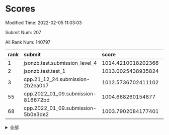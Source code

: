 # Scores

Modified Time: 2022-02-05 11:03:03

Submit Num: 207

All Rank Num: 140797

| rank |               submit               |       score        |       sigma        | pk_num |
| :--- | :--------------------------------- | :----------------- | :----------------- | :----- |
| 1    | jsonzb.test.submission_level_4     | 1014.4210018202366 | 0.8397931629332588 | 2720   |
| 2    | jsonzb.test.test_1                 | 1013.0025438935824 | 0.8075351106176639 | 2719   |
| 3    | cpp.21_12_24.submission-2b2ea0d7   | 1012.5736702411102 | 0.7846082092704891 | 2718   |
| 55   | cpp.2022_01_09.submission-816672bd | 1004.668260154877  | 0.7224399746060227 | 2720   |
| 68   | cpp.2022_01_09.submission-5b0e3de2 | 1003.7902084177401 | 0.7119782342452501 | 2719   |


<details>
<summary>全部</summary>

| rank |                 submit                 |       score        |       sigma        | pk_num |
| :--- | :------------------------------------- | :----------------- | :----------------- | :----- |
| 1    | jsonzb.test.submission_level_4         | 1014.4210018202366 | 0.8397931629332588 | 2720   |
| 2    | jsonzb.test.test_1                     | 1013.0025438935824 | 0.8075351106176639 | 2719   |
| 3    | cpp.21_12_24.submission-2b2ea0d7       | 1012.5736702411102 | 0.7846082092704891 | 2718   |
| 4    | gobigger.level_3.submission_level_3_2  | 1011.9782318486081 | 0.7938310154548172 | 2724   |
| 5    | gobigger.level_3.submission_level_3_21 | 1011.8308671807514 | 0.7802614876623546 | 2724   |
| 6    | gobigger.level_3.submission_level_3_0  | 1011.474642960881  | 0.7783518125865015 | 2720   |
| 7    | gobigger.level_3.submission_level_3_8  | 1011.0841536505089 | 0.796954519151783  | 2723   |
| 8    | gobigger.level_3.submission_level_3_24 | 1011.0514259408768 | 0.7893000702526947 | 2721   |
| 9    | gobigger.level_3.submission_level_3_35 | 1011.0506258976923 | 0.7808985453382439 | 2724   |
| 10   | gobigger.level_3.submission_level_3_1  | 1011.0480166361964 | 0.7895610725715188 | 2720   |
| 11   | gobigger.level_3.submission_level_3_6  | 1011.0457704995388 | 0.7505150133751674 | 2717   |
| 12   | gobigger.level_3.submission_level_3_10 | 1011.0152268693226 | 0.7699548088889611 | 2718   |
| 13   | gobigger.level_3.submission_level_3_11 | 1010.8245915797833 | 0.7471533067009961 | 2722   |
| 14   | gobigger.level_3.submission_level_3_13 | 1010.635870183889  | 0.7767927620437546 | 2722   |
| 15   | gobigger.level_3.submission_level_3_48 | 1010.6005687562852 | 0.7559180577016763 | 2720   |
| 16   | gobigger.level_3.submission_level_3_4  | 1010.5946269621073 | 0.7723360453278653 | 2720   |
| 17   | gobigger.level_3.submission_level_3_46 | 1010.5328400297312 | 0.755785154707968  | 2722   |
| 18   | gobigger.level_3.submission_level_3_40 | 1010.5304906580101 | 0.7625627476055203 | 2723   |
| 19   | gobigger.level_3.submission_level_3_39 | 1010.4766129230516 | 0.7769508730727066 | 2721   |
| 20   | gobigger.level_3.submission_level_3_41 | 1010.4591209672855 | 0.7509234198112331 | 2721   |
| 21   | gobigger.level_3.submission_level_3_26 | 1010.4365662217782 | 0.7534900281227608 | 2717   |
| 22   | gobigger.level_3.submission_level_3_5  | 1010.4282609586378 | 0.7698139072410016 | 2720   |
| 23   | gobigger.level_3.submission_level_3_25 | 1010.2666645485085 | 0.7428084128584302 | 2723   |
| 24   | gobigger.level_3.submission_level_3_34 | 1010.2620791587442 | 0.7630203284494764 | 2717   |
| 25   | gobigger.level_3.submission_level_3_47 | 1010.2049481852257 | 0.7714468399580217 | 2719   |
| 26   | gobigger.level_3.submission_level_3_16 | 1009.9785158158136 | 0.7696705853130886 | 2720   |
| 27   | gobigger.level_3.submission_level_3_3  | 1009.9480479819979 | 0.7384658888685338 | 2721   |
| 28   | gobigger.level_3.submission_level_3_31 | 1009.8793891882913 | 0.7538280393790798 | 2719   |
| 29   | gobigger.level_3.submission_level_3_44 | 1009.8087452325813 | 0.7727906855041385 | 2717   |
| 30   | gobigger.level_3.submission_level_3_12 | 1009.784509600583  | 0.7531912154137071 | 2724   |
| 31   | gobigger.level_3.submission_level_3_22 | 1009.7786385252824 | 0.7974342889490222 | 2723   |
| 32   | gobigger.level_3.submission_level_3_18 | 1009.7288305270722 | 0.7398269317335172 | 2721   |
| 33   | gobigger.level_3.submission_level_3_20 | 1009.640508321591  | 0.7537349873293149 | 2720   |
| 34   | gobigger.level_3.submission_level_3_38 | 1009.543106328643  | 0.76075820631309   | 2724   |
| 35   | gobigger.level_3.submission_level_3_14 | 1009.4730735710658 | 0.7506877742595097 | 2720   |
| 36   | gobigger.level_3.submission_level_3_23 | 1009.4529288097012 | 0.7741742344483481 | 2719   |
| 37   | gobigger.level_3.submission_level_3_17 | 1009.4476569397624 | 0.7609936930613894 | 2721   |
| 38   | gobigger.level_3.submission_level_3_27 | 1009.4459005433891 | 0.75667511097619   | 2722   |
| 39   | gobigger.level_3.submission_level_3_43 | 1009.4339017958508 | 0.7528437428042591 | 2725   |
| 40   | gobigger.level_3.submission_level_3_36 | 1009.4124619819831 | 0.7456370373902884 | 2723   |
| 41   | gobigger.level_3.submission_level_3_9  | 1009.4018101646336 | 0.758405516729492  | 2719   |
| 42   | gobigger.level_3.submission_level_3_45 | 1009.3454402756956 | 0.7735099903873044 | 2723   |
| 43   | gobigger.level_3.submission_level_3_42 | 1009.2816709794608 | 0.7557982922080391 | 2723   |
| 44   | gobigger.level_3.submission_level_3_33 | 1009.244776124858  | 0.7531593544417758 | 2720   |
| 45   | gobigger.level_3.submission_level_3_7  | 1009.2046423813625 | 0.7522881251941606 | 2715   |
| 46   | gobigger.level_3.submission_level_3_29 | 1009.1270478170376 | 0.7383272811919888 | 2720   |
| 47   | gobigger.level_3.submission_level_3_37 | 1009.0509757603747 | 0.7489715473840695 | 2719   |
| 48   | gobigger.level_3.submission_level_3_15 | 1008.8612752841451 | 0.7403104637806742 | 2721   |
| 49   | gobigger.level_3.submission_level_3_28 | 1008.7089438203116 | 0.7368527682540622 | 2720   |
| 50   | gobigger.level_3.submission_level_3_49 | 1008.6513996572559 | 0.7415511635558225 | 2721   |
| 51   | gobigger.level_3.submission_level_3_32 | 1008.6056315894656 | 0.7494743206939027 | 2723   |
| 52   | gobigger.level_3.submission_level_3_19 | 1008.2929936180345 | 0.7168527867496425 | 2719   |
| 53   | gobigger.level_3.submission_level_3_30 | 1007.9632263781564 | 0.7493948047914304 | 2721   |
| 54   | gobigger.level_1.submission_level_1_15 | 1005.1159680025521 | 0.7216404916434922 | 2716   |
| 55   | cpp.2022_01_09.submission-816672bd     | 1004.668260154877  | 0.7224399746060227 | 2720   |
| 56   | gobigger.level_1.submission_level_1_34 | 1004.6647309973624 | 0.7178225142864997 | 2722   |
| 57   | gobigger.level_1.submission_level_1_43 | 1004.6477254559526 | 0.7180391083850914 | 2717   |
| 58   | gobigger.level_1.submission_level_1_45 | 1004.3819705992345 | 0.722131986765227  | 2723   |
| 59   | gobigger.level_1.submission_level_1_12 | 1004.1973281179748 | 0.726881500414273  | 2726   |
| 60   | gobigger.level_1.submission_level_1_21 | 1004.1755074412939 | 0.719491373992148  | 2722   |
| 61   | gobigger.level_1.submission_level_1_1  | 1004.0811457726609 | 0.7158038766004886 | 2723   |
| 62   | gobigger.level_1.submission_level_1_28 | 1004.0800796541802 | 0.724457070058107  | 2724   |
| 63   | gobigger.level_1.submission_level_1_25 | 1004.059424310782  | 0.7162150767063902 | 2723   |
| 64   | gobigger.level_1.submission_level_1_16 | 1004.050261274328  | 0.7252248885825322 | 2718   |
| 65   | gobigger.level_1.submission_level_1_9  | 1003.9414070963488 | 0.7107375774310929 | 2722   |
| 66   | gobigger.level_1.submission_level_1_5  | 1003.8812337102843 | 0.7167803477276441 | 2719   |
| 67   | gobigger.level_1.submission_level_1_26 | 1003.7961279545109 | 0.7074685970438628 | 2723   |
| 68   | cpp.2022_01_09.submission-5b0e3de2     | 1003.7902084177401 | 0.7119782342452501 | 2719   |
| 69   | gobigger.level_1.submission_level_1_10 | 1003.7751700475276 | 0.7189937586107298 | 2723   |
| 70   | gobigger.level_1.submission_level_1_11 | 1003.7430560179832 | 0.719177107030614  | 2724   |
| 71   | gobigger.level_1.submission_level_1_32 | 1003.6286087904937 | 0.7195937988322464 | 2718   |
| 72   | gobigger.level_1.submission_level_1_2  | 1003.6270897635341 | 0.7028557300069155 | 2719   |
| 73   | gobigger.level_1.submission_level_1_41 | 1003.5561664665844 | 0.723873653259084  | 2719   |
| 74   | gobigger.level_1.submission_level_1_17 | 1003.514532039194  | 0.7086733064712862 | 2718   |
| 75   | gobigger.level_1.submission_level_1_44 | 1003.4246686105331 | 0.7133940314980463 | 2722   |
| 76   | gobigger.level_1.submission_level_1_49 | 1003.2851151045351 | 0.7147442252784393 | 2723   |
| 77   | gobigger.level_1.submission_level_1_20 | 1003.2667414745691 | 0.7156640083326632 | 2723   |
| 78   | gobigger.level_1.submission_level_1_13 | 1003.2543202754895 | 0.7332064080030195 | 2720   |
| 79   | gobigger.level_1.submission_level_1_27 | 1003.2360040306676 | 0.7217284357328821 | 2720   |
| 80   | gobigger.level_1.submission_level_1_31 | 1003.228314072987  | 0.7032292516313842 | 2720   |
| 81   | gobigger.level_1.submission_level_1_18 | 1003.1914997920496 | 0.7096740159986816 | 2721   |
| 82   | gobigger.level_1.submission_level_1_48 | 1002.9671959481967 | 0.7053396375402907 | 2719   |
| 83   | gobigger.level_1.submission_level_1_23 | 1002.9583178709188 | 0.7098760539849208 | 2725   |
| 84   | gobigger.level_1.submission_level_1_4  | 1002.9226871584864 | 0.7055651194323077 | 2721   |
| 85   | gobigger.level_1.submission_level_1_35 | 1002.9108099602262 | 0.7215821787610824 | 2719   |
| 86   | gobigger.level_1.submission_level_1_42 | 1002.8830993962101 | 0.7160673651345424 | 2718   |
| 87   | gobigger.level_1.submission_level_1_37 | 1002.8468395572353 | 0.7209613430499594 | 2724   |
| 88   | gobigger.level_1.submission_level_1_7  | 1002.7878390624516 | 0.7055057899540013 | 2722   |
| 89   | gobigger.level_1.submission_level_1_33 | 1002.7765898040838 | 0.7119560059292174 | 2725   |
| 90   | gobigger.level_1.submission_level_1_46 | 1002.7439898942914 | 0.7184312754030266 | 2720   |
| 91   | gobigger.level_1.submission_level_1_47 | 1002.7314531984292 | 0.70593182523263   | 2722   |
| 92   | gobigger.level_1.submission_level_1_24 | 1002.7248571665963 | 0.7232929589715453 | 2719   |
| 93   | gobigger.level_1.submission_level_1_6  | 1002.7102204785944 | 0.711082292106591  | 2718   |
| 94   | gobigger.level_1.submission_level_1_29 | 1002.7030229098823 | 0.7114227817988519 | 2722   |
| 95   | gobigger.level_1.submission_level_1_36 | 1002.6523416873812 | 0.7159840340936904 | 2723   |
| 96   | gobigger.level_1.submission_level_1_40 | 1002.6235151664488 | 0.7123286084112836 | 2718   |
| 97   | gobigger.level_1.submission_level_1_3  | 1002.6086582342042 | 0.7249498476998074 | 2723   |
| 98   | gobigger.level_1.submission_level_1_8  | 1002.5714086995392 | 0.7099362007270483 | 2715   |
| 99   | gobigger.level_1.submission_level_1_19 | 1002.5563448895045 | 0.7078844140797277 | 2718   |
| 100  | gobigger.level_1.submission_level_1_14 | 1002.4939236318493 | 0.7169332771260055 | 2722   |
| 101  | gobigger.level_1.submission_level_1_22 | 1002.3303011087258 | 0.7101218042876944 | 2720   |
| 102  | gobigger.level_1.submission_level_1_39 | 1002.3213368326078 | 0.7206293180667604 | 2720   |
| 103  | gobigger.level_1.submission_level_1_30 | 1001.8967200428315 | 0.7171848795834644 | 2714   |
| 104  | gobigger.level_1.submission_level_1_0  | 1001.8793398231426 | 0.7116846618711112 | 2720   |
| 105  | gobigger.level_1.submission_level_1_38 | 1001.4533334850349 | 0.7243555900001952 | 2727   |
| 106  | gobigger.random.submission_random_23   | 997.4247496496531  | 0.7083170957634245 | 2722   |
| 107  | gobigger.random.submission_random_47   | 997.0711222731134  | 0.711778113057071  | 2716   |
| 108  | gobigger.random.submission_random_5    | 996.9909761028383  | 0.7107173495886621 | 2723   |
| 109  | gobigger.random.submission_random_21   | 996.9721743819389  | 0.707238915285966  | 2723   |
| 110  | gobigger.random.submission_random_37   | 996.860741199118   | 0.7143148778256999 | 2721   |
| 111  | gobigger.random.submission_random_9    | 996.7840760230636  | 0.7041003737915017 | 2722   |
| 112  | gobigger.random.submission_random_19   | 996.7196356581215  | 0.7075830492815062 | 2719   |
| 113  | gobigger.random.submission_random_6    | 996.6577569239529  | 0.7175174625715262 | 2723   |
| 114  | gobigger.random.submission_random_12   | 996.6570454505609  | 0.7135651650199486 | 2718   |
| 115  | gobigger.random.submission_random_32   | 996.6145025152103  | 0.7039692811577154 | 2718   |
| 116  | gobigger.random.submission_random_18   | 996.5219736199952  | 0.7151341557341357 | 2722   |
| 117  | gobigger.random.submission_random_38   | 996.4653763860174  | 0.7136951382927275 | 2722   |
| 118  | gobigger.random.submission_random_20   | 996.3723273034477  | 0.7137699259856988 | 2718   |
| 119  | gobigger.random.submission_random_43   | 996.2670751319093  | 0.7124355715823927 | 2721   |
| 120  | gobigger.random.submission_random_24   | 996.2442170240868  | 0.708473344697577  | 2717   |
| 121  | gobigger.random.submission_random_28   | 996.1978249389953  | 0.7085326968541984 | 2721   |
| 122  | gobigger.random.submission_random_11   | 996.1741986987818  | 0.7224239400923129 | 2722   |
| 123  | gobigger.random.submission_random_31   | 996.1546465726939  | 0.703948516261753  | 2721   |
| 124  | gobigger.random.submission_random_45   | 996.1433909806344  | 0.7001213575894322 | 2719   |
| 125  | gobigger.random.submission_random_30   | 996.0844557878142  | 0.7131699910937194 | 2721   |
| 126  | gobigger.random.submission_random_48   | 996.0258654198323  | 0.7118211813269464 | 2723   |
| 127  | gobigger.random.submission_random_10   | 996.0022727947693  | 0.7142592021492259 | 2718   |
| 128  | gobigger.random.submission_random_33   | 995.9336295509722  | 0.6991335911508588 | 2719   |
| 129  | gobigger.random.submission_random_16   | 995.8704189687095  | 0.7128265694094215 | 2717   |
| 130  | gobigger.random.submission_random_27   | 995.8465060006944  | 0.7167055601053777 | 2721   |
| 131  | gobigger.random.submission_random_4    | 995.8313661099018  | 0.713017592283965  | 2723   |
| 132  | gobigger.random.submission_random_3    | 995.828288254814   | 0.7094793984554287 | 2720   |
| 133  | gobigger.random.submission_random_25   | 995.8129248628234  | 0.7115739983040865 | 2724   |
| 134  | gobigger.random.submission_random_36   | 995.7863719144939  | 0.7178147638214933 | 2717   |
| 135  | gobigger.random.submission_random_17   | 995.7552561058604  | 0.7158328012441948 | 2724   |
| 136  | gobigger.random.submission_random_1    | 995.748792771304   | 0.7239923051204873 | 2718   |
| 137  | gobigger.random.submission_random_40   | 995.7400223040544  | 0.7316025182077337 | 2723   |
| 138  | gobigger.random.submission_random_42   | 995.7292591738959  | 0.7161488811629686 | 2723   |
| 139  | gobigger.random.submission_random_49   | 995.7059181938977  | 0.7224483647575073 | 2719   |
| 140  | gobigger.random.submission_random_15   | 995.6694574363146  | 0.7145275634950088 | 2724   |
| 141  | gobigger.random.submission_random_44   | 995.6681775194909  | 0.7229393843295088 | 2722   |
| 142  | gobigger.random.submission_random_2    | 995.6644421474429  | 0.7103989046805577 | 2719   |
| 143  | gobigger.random.submission_random_14   | 995.5904732213676  | 0.7107751722347037 | 2724   |
| 144  | gobigger.random.submission_random_41   | 995.5692097296252  | 0.7227207321642556 | 2718   |
| 145  | gobigger.random.submission_random_7    | 995.4447295865151  | 0.7139236053347979 | 2719   |
| 146  | gobigger.random.submission_random_22   | 995.4351139112238  | 0.7062043551230167 | 2721   |
| 147  | gobigger.random.submission_random_46   | 995.4297798964958  | 0.7251817208173404 | 2716   |
| 148  | gobigger.random.submission_random_26   | 995.38118627445    | 0.7154188180662457 | 2720   |
| 149  | gobigger.random.submission_random_29   | 995.3249879057208  | 0.7153431922256447 | 2720   |
| 150  | gobigger.random.submission_random_13   | 995.3046500601337  | 0.7003361924215562 | 2721   |
| 151  | gobigger.random.submission_random_0    | 995.0399319167368  | 0.7308347807084302 | 2721   |
| 152  | gobigger.random.submission_random_34   | 994.9935032051208  | 0.7242189717349417 | 2724   |
| 153  | gobigger.random.submission_random_39   | 994.9021319599855  | 0.7080897471044465 | 2721   |
| 154  | gobigger.random.submission_random_35   | 994.6201628771332  | 0.7133950138299328 | 2718   |
| 155  | gobigger.random.submission_random_8    | 994.5009475260294  | 0.7215944601730875 | 2720   |
| 156  | gobigger.level_2.submission_level_2_34 | 993.9241197074688  | 0.7145583429396156 | 2722   |
| 157  | gobigger.level_2.submission_level_2_22 | 993.5276706592929  | 0.7248087036702343 | 2723   |
| 158  | gobigger.level_2.submission_level_2_23 | 993.4124220792053  | 0.7309786589503141 | 2724   |
| 159  | gobigger.level_2.submission_level_2_47 | 993.2685614036593  | 0.7365186888031829 | 2719   |
| 160  | gobigger.level_2.submission_level_2_14 | 993.2536319954473  | 0.7331083768363215 | 2718   |
| 161  | gobigger.level_2.submission_level_2_40 | 993.0297214354318  | 0.7242774197318665 | 2719   |
| 162  | gobigger.level_2.submission_level_2_37 | 993.0018729197367  | 0.7431693683239758 | 2720   |
| 163  | gobigger.level_2.submission_level_2_30 | 992.908364943586   | 0.7320830728384734 | 2717   |
| 164  | gobigger.level_2.submission_level_2_48 | 992.904700710322   | 0.7579455625058795 | 2719   |
| 165  | gobigger.level_2.submission_level_2_12 | 992.8894492777541  | 0.7285115038153925 | 2721   |
| 166  | gobigger.level_2.submission_level_2_27 | 992.8222901340074  | 0.7347674355248709 | 2719   |
| 167  | gobigger.level_2.submission_level_2_20 | 992.7631356324908  | 0.73721214191993   | 2725   |
| 168  | gobigger.level_2.submission_level_2_43 | 992.7479109941956  | 0.7353626259517293 | 2719   |
| 169  | gobigger.level_2.submission_level_2_44 | 992.7051456670322  | 0.737872752991218  | 2719   |
| 170  | gobigger.level_2.submission_level_2_45 | 992.627827686374   | 0.7565039549973247 | 2722   |
| 171  | gobigger.level_2.submission_level_2_49 | 992.5895348926218  | 0.747826929640179  | 2722   |
| 172  | gobigger.level_2.submission_level_2_46 | 992.5778765156778  | 0.7235256291179207 | 2721   |
| 173  | gobigger.level_2.submission_level_2_19 | 992.5022123244721  | 0.737196442007659  | 2723   |
| 174  | gobigger.level_2.submission_level_2_42 | 992.4765139854417  | 0.7531602607603143 | 2720   |
| 175  | gobigger.level_2.submission_level_2_33 | 992.4663836706787  | 0.7441334699760536 | 2724   |
| 176  | gobigger.level_2.submission_level_2_39 | 992.4181239242463  | 0.7371720940848653 | 2721   |
| 177  | gobigger.level_2.submission_level_2_26 | 992.3661702119791  | 0.7519915768943617 | 2720   |
| 178  | gobigger.level_2.submission_level_2_38 | 992.177327301195   | 0.7687204099735292 | 2720   |
| 179  | gobigger.level_2.submission_level_2_18 | 991.987922558575   | 0.7459256822050686 | 2723   |
| 180  | gobigger.level_2.submission_level_2_8  | 991.9801227539147  | 0.7348977143512135 | 2721   |
| 181  | gobigger.level_2.submission_level_2_2  | 991.9327957459457  | 0.7444094059566035 | 2717   |
| 182  | gobigger.level_2.submission_level_2_9  | 991.8806224490704  | 0.7572267568603026 | 2717   |
| 183  | gobigger.level_2.submission_level_2_36 | 991.8171438557797  | 0.7512618758375658 | 2720   |
| 184  | gobigger.level_2.submission_level_2_21 | 991.8057583506551  | 0.7470124623125811 | 2723   |
| 185  | gobigger.level_2.submission_level_2_35 | 991.7873127427342  | 0.7345401585676895 | 2717   |
| 186  | gobigger.level_2.submission_level_2_3  | 991.7500165188261  | 0.7390991198895143 | 2726   |
| 187  | gobigger.level_2.submission_level_2_31 | 991.6826950119402  | 0.7377471839874747 | 2724   |
| 188  | gobigger.level_2.submission_level_2_15 | 991.6196870550374  | 0.7359386162445263 | 2721   |
| 189  | gobigger.level_2.submission_level_2_7  | 991.5961124406755  | 0.7406356464483784 | 2720   |
| 190  | gobigger.level_2.submission_level_2_13 | 991.5441165729444  | 0.7474827013789423 | 2724   |
| 191  | gobigger.level_2.submission_level_2_25 | 991.5407989416309  | 0.7385510297078436 | 2724   |
| 192  | gobigger.level_2.submission_level_2_16 | 991.326530545086   | 0.754619837738375  | 2720   |
| 193  | gobigger.level_2.submission_level_2_1  | 991.3227507644651  | 0.7599074695513209 | 2722   |
| 194  | gobigger.level_2.submission_level_2_4  | 991.2993508559719  | 0.7842051410486456 | 2722   |
| 195  | gobigger.level_2.submission_level_2_29 | 991.1255152666039  | 0.7609042749394052 | 2724   |
| 196  | gobigger.level_2.submission_level_2_0  | 991.0215930913813  | 0.7591647405950349 | 2718   |
| 197  | gobigger.level_2.submission_level_2_41 | 990.9878788597321  | 0.7507849610362932 | 2721   |
| 198  | gobigger.level_2.submission_level_2_10 | 990.9547872923354  | 0.7498134373014574 | 2721   |
| 199  | gobigger.level_2.submission_level_2_11 | 990.9290108692016  | 0.7670207055582418 | 2719   |
| 200  | gobigger.level_2.submission_level_2_32 | 990.8236593109007  | 0.7736970453470275 | 2717   |
| 201  | gobigger.level_2.submission_level_2_24 | 990.7210086834208  | 0.7804890501252236 | 2724   |
| 202  | gobigger.level_2.submission_level_2_6  | 990.7174176309733  | 0.7485871275710084 | 2723   |
| 203  | gobigger.level_2.submission_level_2_17 | 990.5237148417093  | 0.7522868102369089 | 2722   |
| 204  | gobigger.level_2.submission_level_2_5  | 990.4211917388099  | 0.7830553201407401 | 2718   |
| 205  | gobigger.level_2.submission_level_2_28 | 989.5754746559996  | 0.765301699050086  | 2721   |
| 206  | gobigger.none.submission_none_0        | 976.9668976576978  | 1.4296347819501791 | 2717   |
| 207  | gobigger.none.submission_none_1        | 975.4109030095848  | 1.5195843314149056 | 2723   |

</details>